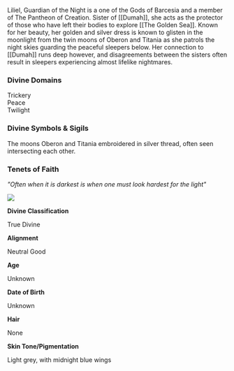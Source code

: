 Liliel, Guardian of the Night is a one of the Gods of Barcesia and a member of The Pantheon of Creation. Sister of [[Dumah]], she acts as the protector of those who have left their bodies to explore [[The Golden Sea]]. Known for her beauty, her golden and silver dress is known to glisten in the moonlight from the twin moons of Oberon and Titania as she patrols the night skies guarding the peaceful sleepers below. Her connection to [[Dumah]] runs deep however, and disagreements between the sisters often result in sleepers experiencing almost lifelike nightmares.

### Divine Domains

Trickery  
Peace  
Twilight

### Divine Symbols & Sigils

The moons Oberon and Titania embroidered in silver thread, often seen intersecting each other.

### Tenets of Faith

_"Often when it is darkest is when one must look hardest for the light"_

![](assets/liliel.jpg)

**Divine Classification**

True Divine

**Alignment**

Neutral Good

**Age**

Unknown

**Date of Birth**

Unknown

**Hair**

None

**Skin Tone/Pigmentation**

Light grey, with midnight blue wings